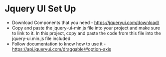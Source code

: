 

# Jquery UI Set Up

- Download Components that you need - https://jqueryui.com/download/
- Copy and paste the jquery-ui-min.js file into your project and make sure to link to it. In this project, copy and paste the code from this file into the jquery-ui.min.js file included
- Follow documentation to know how to use it - https://api.jqueryui.com/draggable/#option-axis

